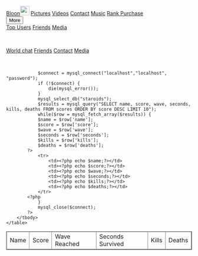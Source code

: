 <!DOCTYPE html>
<html>

<html>
	<head>
		<title>Bloon</title>
		<link rel="icon" href="1b728acb33beb9640f696250c3de170d.png" >
		<meta http-equiv=”refresh” content=”5" />
	</head>
<html>
<meta charset="UTF-8">
<meta name="viewport" content="width=device-width, initial-scale=1">
<link rel="stylesheet" href="https://www.w3schools.com/w3css/4/w3.css">
<link rel="stylesheet" href="https://fonts.googleapis.com/css?family=Lato">
<link rel="stylesheet" href="https://cdnjs.cloudflare.com/ajax/libs/font-awesome/4.7.0/css/font-awesome.min.css">
<style>
</style>
<body>
<meta name="viewport" content="width=device-width, initial-scale=1">
<link rel="stylesheet" href="https://www.w3schools.com/w3css/4/w3.css">
<body>




</body>
<!-- Navbar -->
<div class="w3-top">
  <div class="w3-bar w3-black w3-card-2">
    <a class="w3-bar-item w3-button w3-padding-large w3-hide-medium w3-hide-large w3-right" href="javascript:void(0)" onclick="myFunction()" title="Toggle Navigation Menu"><i class="fa fa-bars"></i></a>
     <a href="file:///C:/Users/Rycka/Desktop/Balloon2.html" href="#Home" class="w3-bar-item w3-button w3-padding-large">Bloon<img src="bloon logo.png" width="25px"></a>
    <a href="file:///C:/Users/Rycka/Desktop/Pictures.html" href="#pictures" class="w3-bar-item w3-button w3-padding-large w3-hide-small">Pictures</a>
    <a href="file:///C:/Users/Rycka/Desktop/Videos.html" href="#Videos" class="w3-bar-item w3-button w3-padding-large w3-hide-small">Videos</a>
    <a href="file:///C:/Users/Rycka/Desktop/Contact.html#Home" href="#contact" class="w3-bar-item w3-button w3-padding-large w3-hide-small">Contact</a>
	<a href="file:///C:/Users/Rycka/Desktop/Music.html" href="#Music" class="w3-bar-item w3-button w3-padding-large w3-hide-small">Music</a>
	<a href="file:///C:/Users/Rycka/Desktop/Rank%20Purchase.html" href="#RankPurchase" class="w3-bar-item w3-button w3-padding-large w3-hide-small">Rank Purchase</a>
    <div class="w3-dropdown-hover w3-hide-small">
      <button class="w3-padding-large w3-button" title="More">More <i class="fa fa-caret-down"></i></button>     
      <div class="w3-dropdown-content w3-bar-block w3-card-4">
        <a href="file:///C:/Users/Rycka/Desktop/top%20players.html" href="#Pictures" class="w3-bar-item w3-button">Top Users</a>
        <a href="file:///C:/Users/Rycka/Desktop/Friends.html" href="#Friends" class="w3-bar-item w3-button">Friends</a>
        <a href="file:///C:/Users/Rycka/Desktop/Media.html" href="#Media" class="w3-bar-item w3-button">Media</a>
      </div>
    </div>
    <a href="javascript:void(0)" class="w3-padding-large w3-hover-red w3-hide-small w3-right"><i class="fa fa-search"></i></a>
  </div>
</div>
<!-- Navbar on small screens -->
<div id="navDemo" class="w3-bar-block w3-black w3-hide w3-hide-large w3-hide-medium w3-top" style="margin-top:46px">
<a href="file:///C:/Users/Rycka/Desktop/World%20chat.html" href="#Pictures" class="w3-bar-item w3-button">World chat</a> 
<a href="file:///C:/Users/Rycka/Desktop/Friends.html" href="#" class="w3-bar-item w3-button">Friends</a>
<a href="file:///C:/Users/Rycka/Desktop/Contact.html#Home" href="#contact" class="w3-bar-item w3-button w3-padding-large w3-hide-small">Contact</a>
<a href="#" class="w3-bar-item w3-button w3-padding-large">Media</a>
</div>

<!-- Page content -->
<div class="w3-content" style="max-width:2000px;margin-top:46px">






<div id="board">
    <table border="1" cellspacing="0" cellpadding="2" width="620"><tbody>
        <thead>
            <tr>
                <td>Name</td>
                <td>Score</td> 
                <td>Wave Reached</td> 
                <td>Seconds Survived</td> 
                <td>Kills</td> 
                <td>Deaths</td> 
            </tr>
        </thead>
        <tbody>
            <?php

                $connect = mysql_connect("localhost","localhost", "password");
                if (!$connect) {
                    die(mysql_error());
                }
                mysql_select_db("staroids");
                $results = mysql_query("SELECT name, score, wave, seconds, kills, deaths FROM scores ORDER BY score DESC LIMIT 10");
                while($row = mysql_fetch_array($results)) {
                $name = $row['name'];
                $score = $row['score'];
                $wave = $row['wave'];
                $seconds = $row['seconds'];
                $kills = $row['kills'];
                $deaths = $row['deaths'];
            ?>
                <tr>
                    <td><?php echo $name;?></td>
                    <td><?php echo $score;?></td>
                    <td><?php echo $wave;?></td>
                    <td><?php echo $seconds;?></td>
                    <td><?php echo $kills;?></td>
                    <td><?php echo $deaths;?></td>
                </tr>
            <?php
                }
                mysql_close($connect);
            ?>
        </tbody>
    </table>
</div>
